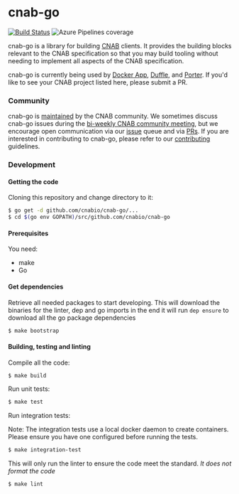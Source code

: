 # cnab-go

[![Build Status](https://dev.azure.com/deislabs/cnab-go/_apis/build/status/cnab-go?branchName=master)](https://dev.azure.com/deislabs/cnab-go/_build/latest?definitionId=14&branchName=master) ![Azure Pipelines coverage](https://img.shields.io/azure-devops/coverage/deislabs/cnab-go/14?logo=Azure%20Pipelines&style=flat)

cnab-go is a library for building [CNAB](https://github.com/deislabs/cnab-spec) clients. It provides the building blocks relevant to the CNAB specification so that you may build tooling without needing to implement all aspects of the CNAB specification.

cnab-go is currently being used by [Docker App](https://github.com/docker/app), [Duffle](https://github.com/deislabs/duffle), and [Porter](https://github.com/deislabs/porter). If you'd like to see your CNAB project listed here, please submit a PR.

### Community

cnab-go is [maintained](GOVERNANCE.md) by the CNAB community. We sometimes discuss cnab-go issues during the [bi-weekly CNAB community meeting](https://hackmd.io/s/SyGcBcwQ4), but we encourage open communication via our [issue](https://github.com/cnabio/cnab-go/issues) queue and via [PRs](https://github.com/cnabio/cnab-go/pulls). If you are interested in contributing to cnab-go, please refer to our [contributing](CONTRIBUTING.md) guidelines.

### Development

#### Getting the code

Cloning this repository and change directory to it:

```bash
$ go get -d github.com/cnabio/cnab-go/...
$ cd $(go env GOPATH)/src/github.com/cnabio/cnab-go
```

#### Prerequisites

You need:

- make
- Go

#### Get dependencies

Retrieve all needed packages to start developing.
This will download the binaries for the linter, dep and go imports in the end it will
run `dep ensure` to download all the go package dependencies

```bash
$ make bootstrap
```

#### Building, testing and linting

Compile all the code:

```bash
$ make build
```

Run unit tests:

```bash
$ make test
```

Run integration tests:

Note: The integration tests use a local docker daemon to create containers. Please ensure you have one configured before running the tests.

```bash
$ make integration-test
```

This will only run the linter to ensure the code meet the standard.
_It does not format the code_

```bash
$ make lint
```

